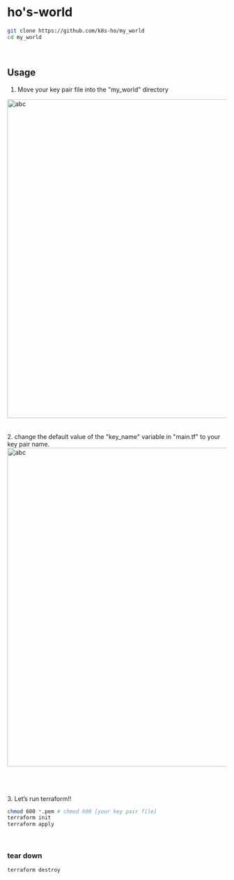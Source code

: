 # ho's-world

``` bash
git clone https://github.com/k8s-ho/my_world
cd my_world
```

<br>

## Usage
1. Move your key pair file into the "my_world" directory
<img width="731" alt="abc" src="https://github.com/k8s-ho/my_world/assets/118821939/d4f608ed-25f1-4306-8ecb-e773f098555b"/>
<br><br><br>
2. change the default value of the "key_name" variable in "main.tf" to your key pair name.
<img width="731" alt="abc" src="https://github.com/k8s-ho/my_world/assets/118821939/382eb832-fa80-4bdf-abae-ce547b8b09a5"/>

<br><br><br>
3. Let’s run terraform!!
``` bash
chmod 600 *.pem # chmod 600 [your key pair file]
terraform init
terraform apply
```
<br>

### tear down
```bash
terraform destroy
```
